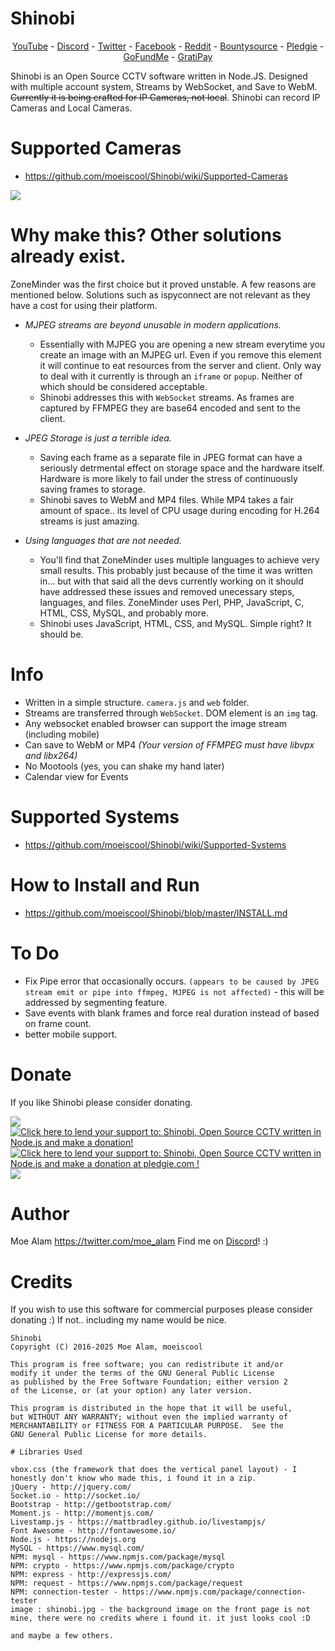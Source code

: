 # Shinobi

<center>
<a href="https://www.youtube.com/user/MrMoea92">YouTube</a> - <a href="https://discord.gg/mdhmvuH">Discord</a> - <a href="https://twitter.com/ShinobiCCTV">Twitter</a> - <a href="https://www.facebook.com/Shinobi-1223193167773738/?ref=bookmarks">Facebook</a> - <a href="https://www.reddit.com/r/ShinobiCCTV/">Reddit</a> - <a href="https://www.bountysource.com/teams/shinobi">Bountysource</a> - <a href="https://pledgie.com/campaigns/33051">Pledgie</a> - <a href="https://www.gofundme.com/help-me-fund-my-program">GoFundMe</a> - <a href="https://gratipay.com/~moe_alam/">GratiPay</a>
</center>

Shinobi is an Open Source CCTV software written in Node.JS. Designed with multiple account system, Streams by WebSocket, and Save to WebM. <s>Currently it is being crafted for IP Cameras, not local</s>.
Shinobi can record IP Cameras and Local Cameras.

# Supported Cameras

- https://github.com/moeiscool/Shinobi/wiki/Supported-Cameras

<img src="https://github.com/moeiscool/Shinobi/blob/master/web/libs/img/demo.gif?raw=true">

# Why make this? Other solutions already exist.

ZoneMinder was the first choice but it proved unstable. A few reasons are mentioned below. Solutions such as ispyconnect are not relevant as they have a cost for using their platform.

- *MJPEG streams are beyond unusable in modern applications.*
    - Essentially with MJPEG you are opening a new stream everytime you create an image with an MJPEG url. Even if you remove this element it will continue to eat resources from the server and client. Only way to deal with it currently is through an `iframe` or `popup`. Neither of which should be considered acceptable.
    - Shinobi addresses this with `WebSocket` streams. As frames are captured by FFMPEG they are base64 encoded and sent to the client.
    
- *JPEG Storage is just a terrible idea.*
    - Saving each frame as a separate file in JPEG format can have a seriously detrmental effect on storage space and the hardware itself. Hardware is more likely to fail under the stress of continuously saving frames to storage.
    - Shinobi saves to WebM and MP4 files. While MP4 takes a fair amount of space.. its level of CPU usage during encoding for H.264 streams is just amazing.

- *Using languages that are not needed.*
    - You'll find that ZoneMinder uses multiple languages to achieve very small results. This probably just because of the time it was written in... but with that said all the devs currently working on it should have addressed these issues and removed unecessary steps, languages, and files. ZoneMinder uses Perl, PHP, JavaScript, C, HTML, CSS, MySQL, and probably more.
    - Shinobi uses JavaScript, HTML, CSS, and MySQL. Simple right? It should be.

# Info

- Written in a simple structure. `camera.js` and `web` folder.
- Streams are transferred through `WebSocket`. DOM element is an `img` tag.
- Any websocket enabled browser can support the image stream (including mobile)
- Can save to WebM or MP4 *(Your version of FFMPEG must have libvpx and libx264)*
- No Mootools (yes, you can shake my hand later)
- Calendar view for Events

# Supported Systems

- https://github.com/moeiscool/Shinobi/wiki/Supported-Systems

# How to Install and Run

- https://github.com/moeiscool/Shinobi/blob/master/INSTALL.md

# To Do

- Fix Pipe error that occasionally occurs. `(appears to be caused by JPEG stream emit or pipe into ffmpeg, MJPEG is not affected)` - this will be addressed by segmenting feature.
- Save events with blank frames and force real duration instead of based on frame count.
- better mobile support.

# Donate

If you like Shinobi please consider donating.

<a title="USD,XBT..." href='https://www.bountysource.com/teams/shinobi'><img src='https://d2bbtvgnhux6eq.cloudfront.net/assets/Bountysource-green-f2f437ed727ee2cacaee3f559c1907cb.png' ></a> <a title="CAD" href='https://gratipay.com/~moe_alam/'><img alt='Click here to lend your support to: Shinobi, Open Source CCTV written in Node.js and make a donation!' src='https://assets.gratipay.com/gratipay.svg?etag=3tGiSB5Uw_0-oWiLLxAqpQ~~' border='0' ></a> <a href='https://pledgie.com/campaigns/33051'><img alt='Click here to lend your support to: Shinobi, Open Source CCTV written in Node.js and make a donation at pledgie.com !' src='https://pledgie.com/campaigns/33051.png?skin_name=chrome' border='0' ></a> <a target="_blank" class="badge-widget" style="border: none;" href="//www.gofundme.com/help-me-fund-my-program?utm_medium=wdgt" title="Visit this page now."><img src="https://funds.gofundme.com/css/3.0_donate/green/widget.png"></a>

# Author

Moe Alam
https://twitter.com/moe_alam
Find me on <a href="https://discord.gg/mdhmvuH">Discord</a>! :) 

# Credits

If you wish to use this software for commercial purposes please consider donating :) If not.. including my name would be nice.

    Shinobi
    Copyright (C) 2016-2025 Moe Alam, moeiscool

    This program is free software; you can redistribute it and/or
    modify it under the terms of the GNU General Public License
    as published by the Free Software Foundation; either version 2
    of the License, or (at your option) any later version.

    This program is distributed in the hope that it will be useful,
    but WITHOUT ANY WARRANTY; without even the implied warranty of
    MERCHANTABILITY or FITNESS FOR A PARTICULAR PURPOSE.  See the
    GNU General Public License for more details.
    
    # Libraries Used
    
    vbox.css (the framework that does the vertical panel layout) - I honestly don't know who made this, i found it in a zip.
    jQuery - http://jquery.com/
    Socket.io - http://socket.io/
    Bootstrap - http://getbootstrap.com/
    Moment.js - http://momentjs.com/
    Livestamp.js - https://mattbradley.github.io/livestampjs/
    Font Awesome - http://fontawesome.io/
    Node.js - https://nodejs.org
    MySQL - https://www.mysql.com/
    NPM: mysql - https://www.npmjs.com/package/mysql
    NPM: crypto - https://www.npmjs.com/package/crypto
    NPM: express - http://expressjs.com/
    NPM: request - https://www.npmjs.com/package/request
    NPM: connection-tester - https://www.npmjs.com/package/connection-tester
    image : shinobi.jpg - the background image on the front page is not mine, there were no credits where i found it. it just looks cool :D
    
    and maybe a few others.
    